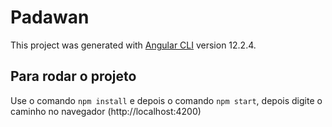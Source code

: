 # Padawan

This project was generated with [Angular CLI](https://github.com/angular/angular-cli) version 12.2.4.

## Para rodar o projeto

Use o comando `npm install` e depois o comando `npm start`, depois digite o caminho no navegador (http://localhost:4200)

